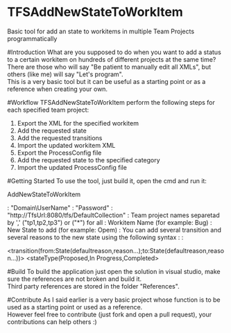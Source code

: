 # TFSAddNewStateToWorkItem
Basic tool for add an state to workitems in multiple Team Projects programmatically

#Introduction 
What are you supposed to do when you want to add a status to a certain workitem on hundreds of different projects at the same time?  
There are those who will say "Be patient to manually edit all XMLs", but others (like me) will say "Let's program".  
This is a very basic tool but it can be useful as a starting point or as a reference when creating your own.  
  
#Workflow
TFSAddNewStateToWorkItem perform the following steps for each specified team project:    
1.	Export the XML for the specified workitem  
2.	Add the requested state  
3.	Add the requested transitions  
4.	Import the updated workitem XML 
5.	Export the ProcessConfig file  
6.  Add the requested state to the specified category  
7.  Import the updated ProcessConfig file    

#Getting Started
To use the tool, just build it, open the cmd and run it:  

AddNewStateToWorkItem <user> <password> <collectionUrl> <teamProjects> <workItem> <newState> <transitions> <category> <stateType>  

<user>: "Domain\UserName"
<password>: "Password"
<collectionUrl>: "http://TfsUrl:8080/tfs/DefaultCollection"
<teamProjects>: Team project names separetad by ',' ("tp1,tp2,tp3") or ("*") for all
<workItem>: Workitem Name (for example: Bug)
<newState>: New State to add (for example: Opem)
<transitions>: You can add several transition and several reasons to the new state using the following syntax
<category>:
<stateType>:

<user> <password> <collectionUrl> <teamProjects> <workItem> <newState> <transition(from:State(defaultreason,reason...);to:State(defaultreason,reason...))> <category> <stateType(Proposed,In Progress,Completed>

#Build
To build the application just open the solution in visual studio, make sure the references are not broken and build it.  
Third party references are stored in the folder "References".  

#Contribute
As I said earlier is a very basic project whose function is to be used as a starting point or used as a reference.  
However feel free to contribute (just fork and open a pull request), your contributions can help others :)  
  
